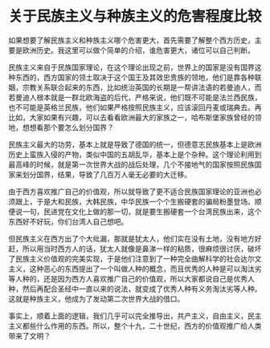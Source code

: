 # 关于民族主义与种族主义的危害程度比较

如果想要了解民族主义和种族主义哪个危害更大，首先需要了解整个西方历史，主要是欧洲历史。我这里可以做个简单的介绍，谁危害更大，诸位可以自己判断。

民族主义来自于民族国家理论，在这个理论出现之前，世界上的国家是没有国界这种东西的，西方国家的领土取决于这个国王及其效忠贵族的领地，他们是靠各种联姻，宗教关系联合起来的东西，比如统治英国的长期是一帮讲法语的若曼迪人，而若曼迪人根本就是一群北欧海盗的后代，严格来说，他们既不可能是法兰西民族，也不可能是英格兰民族，他们如果严格按照民族主义，应该滚回丹麦或瑞典去。再比如，大家如果有兴趣，可以去看看欧洲最大的家族之一，哈布斯堡家族曾经的领地，想想看那个要怎么划分国界？

民族主义最大的功劳，基本上就是导致了德国的统一，但德意志民族基本上是欧洲历史上蛮族入侵的产物，类似中国的五胡乱华，基本上是个杂种。这个理论利用到最高峰的时候，就是第一次世界大战的战后处理，几个不接地气的国家按照民族国家来划分国界，结果，导致了几百万人毫无必要的大迁移。

由于西方喜欢推广自己的价值观，所以就导致了更不适合民族国家理论的亚洲也必须跟上，于是大和民族，大韩民族，中华民族一个个生搬硬套的骗局粉墨登场。顺便说一句，民进党在文化上做的那一切，就是要生搬硬套一个台湾民族出来，这个东西好不好玩，你们台湾人自己想吧。

但民族主义在西方出了个大纰漏，那就是犹太人，他们实在没有土地，没有地方好赶，所以用当时西方人的话，犹太人就像是鼻涕一样的粘质，很麻烦很讨厌，破坏了民族主义价值观的完美实现，于是他们注意到了一种完全曲解科学的社会达尔文主义，这种恶心的东西提出了一个叫做人种的概念，而且优秀的人种是可以淘汰劣等人种的，还是因为西方人喜欢推广自己的价值观，所以大家都说自己是优秀人种，然后再配合圣经中一直以来的说法，就变成了优秀人种有义务淘汰劣等人种。这就是种族主义，他成为了发动第二次世界大战的借口。

事实上，顺着上面的逻辑，我们几乎可以完全推导出，共产主义，自由主义，民主主义都些什么作用的东西。所以，整个十九，二十世纪，西方的价值观推广给人类带来了文明？
